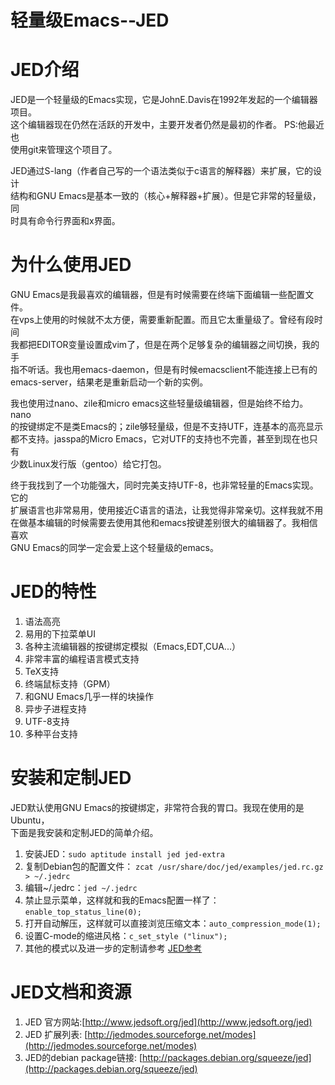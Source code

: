 轻量级Emacs--JED
==========

# JED介绍 #

JED是一个轻量级的Emacs实现，它是JohnE.Davis在1992年发起的一个编辑器项目。   
这个编辑器现在仍然在活跃的开发中，主要开发者仍然是最初的作者。 PS:他最近也   
使用git来管理这个项目了。

JED通过S-lang（作者自己写的一个语法类似于c语言的解释器）来扩展，它的设计   
结构和GNU Emacs是基本一致的（核心+解释器+扩展）。但是它非常的轻量级，同   
时具有命令行界面和x界面。

# 为什么使用JED #

GNU Emacs是我最喜欢的编辑器，但是有时候需要在终端下面编辑一些配置文件。   
在vps上使用的时候就不太方便，需要重新配置。而且它太重量级了。曾经有段时间   
我都把EDITOR变量设置成vim了，但是在两个足够复杂的编辑器之间切换，我的手   
指不听话。我也用emacs-daemon，但是有时候emacsclient不能连接上已有的   
emacs-server，结果老是重新启动一个新的实例。

我也使用过nano、zile和micro emacs这些轻量级编辑器，但是始终不给力。nano   
的按键绑定不是类Emacs的；zile够轻量级，但是不支持UTF，连基本的高亮显示   
都不支持。jasspa的Micro Emacs，它对UTF的支持也不完善，甚至到现在也只有   
少数Linux发行版（gentoo）给它打包。

终于我找到了一个功能强大，同时完美支持UTF-8，也非常轻量的Emacs实现。它的   
扩展语言也非常易用，使用接近C语言的语法，让我觉得非常亲切。这样我就不用   
在做基本编辑的时候需要去使用其他和emacs按键差别很大的编辑器了。我相信喜欢   
GNU Emacs的同学一定会爱上这个轻量级的emacs。

# JED的特性 #

1. 语法高亮
2. 易用的下拉菜单UI
3. 各种主流编辑器的按键绑定模拟（Emacs,EDT,CUA...）
4. 非常丰富的编程语言模式支持
5. TeX支持
6. 终端鼠标支持（GPM）
7. 和GNU Emacs几乎一样的块操作
8. 异步子进程支持
9. UTF-8支持
10. 多种平台支持

# 安装和定制JED #

JED默认使用GNU Emacs的按键绑定，非常符合我的胃口。我现在使用的是Ubuntu，   
下面是我安装和定制JED的简单介绍。

1. 安装JED：`sudo aptitude install jed jed-extra`
2. 复制Debian包的配置文件：
`zcat /usr/share/doc/jed/examples/jed.rc.gz > ~/.jedrc`
3. 编辑~/.jedrc：`jed ~/.jedrc`
4. 禁止显示菜单，这样就和我的Emacs配置一样了：`enable_top_status_line(0);`
5. 打开自动解压，这样就可以直接浏览压缩文本：`auto_compression_mode(1);`
6. 设置C-mode的缩进风格：`c_set_style ("linux");`
7. 其他的模式以及进一步的定制请参考
[JED参考](http://www.jedsoft.org/jed/doc/jedfuns.html)

# JED文档和资源 #

1. JED 官方网站:[http://www.jedsoft.org/jed](http://www.jedsoft.org/jed)
2. JED 扩展列表:
[http://jedmodes.sourceforge.net/modes](http://jedmodes.sourceforge.net/modes)
3. JED的debian package链接:
[http://packages.debian.org/squeeze/jed](http://packages.debian.org/squeeze/jed)
